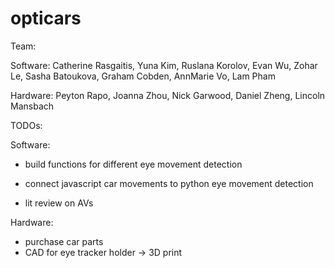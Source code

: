 # opticars
Team: 

Software: Catherine Rasgaitis, Yuna Kim, Ruslana Korolov, Evan Wu, Zohar Le, Sasha Batoukova, Graham Cobden, AnnMarie Vo, Lam Pham

Hardware: Peyton Rapo, Joanna Zhou, Nick Garwood, Daniel Zheng, Lincoln Mansbach

TODOs:

Software:
- build functions for different eye movement detection
- connect javascript car movements to python eye movement detection

- lit review on AVs

Hardware:
- purchase car parts
- CAD for eye tracker holder -> 3D print
